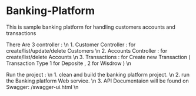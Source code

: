 # Banking-Platform
This is sample banking platform for handling customers accounts and transactions

There Are 3 controller : \n
	1. Customer Controller : for create/list/update/delete Customers \n
	2. Accounts Controller : for create/list/delete Accounts \n
	3. Transactions : for Create new Transaction ( Transaction Type 1 for Deposite , 2 for Wisdrow ) \n

Run the project : \n
	1. clean and build the banking platform project. \n
	2. run the Banking platform Web service. \n
	3. API Documentaion will be found on Swagger: /swagger-ui.html \n
